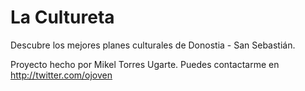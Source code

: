 La Cultureta
========================

Descubre los mejores planes culturales de Donostia - San Sebastián.

Proyecto hecho por Mikel Torres Ugarte. Puedes contactarme en http://twitter.com/ojoven